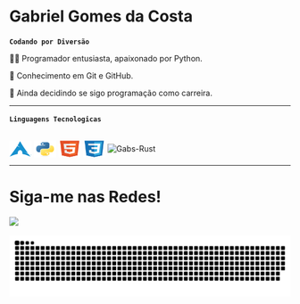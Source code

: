 # Gabriel Gomes da Costa
**`Codando por Diversão`**
<p>
  👨‍💻 Programador entusiasta, apaixonado por Python. 
</p>
<p>  
  📌 Conhecimento em Git e GitHub. 
</p>
<p>
🎯 Ainda decidindo se sigo programação como carreira. 
</p>
  <hr>

 **`Linguagens Tecnologicas`**

<div style="display: inline_block"><br>

  <img align="center" alt="Gabs-Arch" height="30" width="40" src="https://raw.githubusercontent.com/devicons/devicon/master/icons/archlinux/archlinux-original.svg">
  <img align="center" alt="Gabs-Python" height="30" width="40" src="https://raw.githubusercontent.com/devicons/devicon/master/icons/python/python-original.svg">
  <img align="center" alt="Gabs-HTML" height="30" width="40" src="https://raw.githubusercontent.com/devicons/devicon/master/icons/html5/html5-original.svg">
  <img align="center" alt="Gabs-CSS" height="30" width="40" src="https://raw.githubusercontent.com/devicons/devicon/master/icons/css3/css3-original.svg">
  <img align="center" alt="Gabs-Rust" height="30" width="40" src="[https://raw.githubusercontent.com/tandpfun/skill-icons/blob/main/icons/Rust.svg)">
  
</div>

<hr>

<h1>Siga-me nas Redes!</h1>

  <div> 
    
  <a href="https://www.instagram.com/eogabzz/" target="_blank"><img src="https://img.shields.io/badge/-Instagram-%23E4405F?style=for-the-badge&logo=instagram&logoColor=white" target="_blank"></a>

</div>

<picture align="center">
  <source media="(prefers-color-scheme: dark)" srcset="https://raw.githubusercontent.com/mari4souza/mari4souza/output/github-contribution-grid-snake-dark.svg">
  <source media="(prefers-color-scheme: light)" srcset="https://raw.githubusercontent.com/mari4souza/mari4souza/output/github-contribution-grid-snake-dark.svg">
  <img align="center" alt="github contribution grid snake animation" src="https://raw.githubusercontent.com/mari4souza/mari4souza/output/github-contribution-grid-snake.svg">
</picture>
<br>
<br>
<br>
